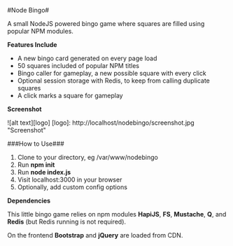 #Node Bingo#

A small NodeJS powered bingo game where squares are filled using popular NPM modules. 

**Features Include**

* A new bingo card generated on every page load
* 50 squares included of popular NPM titles
* Bingo caller for gameplay, a new possible square with every click
* Optional session storage with Redis, to keep from calling duplicate squares
* A click marks a square for gameplay

**Screenshot**

![alt text][logo]
[logo]: http://localhost/nodebingo/screenshot.jpg "Screenshot"

###How to Use###

1. Clone to your directory, eg /var/www/nodebingo
1. Run **npm init**
1. Run **node index.js**
1. Visit localhost:3000 in your browser
1. Optionally, add custom config options

**Dependencies**

This little bingo game relies on npm modules **HapiJS**, **FS**, **Mustache**, **Q**, and **Redis** (but Redis running is not required).

On the frontend **Bootstrap** and **jQuery** are loaded from CDN.
